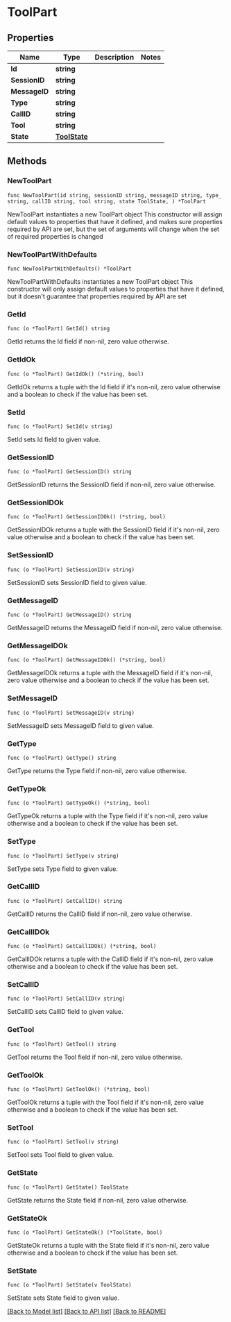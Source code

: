 # ToolPart

## Properties

Name | Type | Description | Notes
------------ | ------------- | ------------- | -------------
**Id** | **string** |  | 
**SessionID** | **string** |  | 
**MessageID** | **string** |  | 
**Type** | **string** |  | 
**CallID** | **string** |  | 
**Tool** | **string** |  | 
**State** | [**ToolState**](ToolState.md) |  | 

## Methods

### NewToolPart

`func NewToolPart(id string, sessionID string, messageID string, type_ string, callID string, tool string, state ToolState, ) *ToolPart`

NewToolPart instantiates a new ToolPart object
This constructor will assign default values to properties that have it defined,
and makes sure properties required by API are set, but the set of arguments
will change when the set of required properties is changed

### NewToolPartWithDefaults

`func NewToolPartWithDefaults() *ToolPart`

NewToolPartWithDefaults instantiates a new ToolPart object
This constructor will only assign default values to properties that have it defined,
but it doesn't guarantee that properties required by API are set

### GetId

`func (o *ToolPart) GetId() string`

GetId returns the Id field if non-nil, zero value otherwise.

### GetIdOk

`func (o *ToolPart) GetIdOk() (*string, bool)`

GetIdOk returns a tuple with the Id field if it's non-nil, zero value otherwise
and a boolean to check if the value has been set.

### SetId

`func (o *ToolPart) SetId(v string)`

SetId sets Id field to given value.


### GetSessionID

`func (o *ToolPart) GetSessionID() string`

GetSessionID returns the SessionID field if non-nil, zero value otherwise.

### GetSessionIDOk

`func (o *ToolPart) GetSessionIDOk() (*string, bool)`

GetSessionIDOk returns a tuple with the SessionID field if it's non-nil, zero value otherwise
and a boolean to check if the value has been set.

### SetSessionID

`func (o *ToolPart) SetSessionID(v string)`

SetSessionID sets SessionID field to given value.


### GetMessageID

`func (o *ToolPart) GetMessageID() string`

GetMessageID returns the MessageID field if non-nil, zero value otherwise.

### GetMessageIDOk

`func (o *ToolPart) GetMessageIDOk() (*string, bool)`

GetMessageIDOk returns a tuple with the MessageID field if it's non-nil, zero value otherwise
and a boolean to check if the value has been set.

### SetMessageID

`func (o *ToolPart) SetMessageID(v string)`

SetMessageID sets MessageID field to given value.


### GetType

`func (o *ToolPart) GetType() string`

GetType returns the Type field if non-nil, zero value otherwise.

### GetTypeOk

`func (o *ToolPart) GetTypeOk() (*string, bool)`

GetTypeOk returns a tuple with the Type field if it's non-nil, zero value otherwise
and a boolean to check if the value has been set.

### SetType

`func (o *ToolPart) SetType(v string)`

SetType sets Type field to given value.


### GetCallID

`func (o *ToolPart) GetCallID() string`

GetCallID returns the CallID field if non-nil, zero value otherwise.

### GetCallIDOk

`func (o *ToolPart) GetCallIDOk() (*string, bool)`

GetCallIDOk returns a tuple with the CallID field if it's non-nil, zero value otherwise
and a boolean to check if the value has been set.

### SetCallID

`func (o *ToolPart) SetCallID(v string)`

SetCallID sets CallID field to given value.


### GetTool

`func (o *ToolPart) GetTool() string`

GetTool returns the Tool field if non-nil, zero value otherwise.

### GetToolOk

`func (o *ToolPart) GetToolOk() (*string, bool)`

GetToolOk returns a tuple with the Tool field if it's non-nil, zero value otherwise
and a boolean to check if the value has been set.

### SetTool

`func (o *ToolPart) SetTool(v string)`

SetTool sets Tool field to given value.


### GetState

`func (o *ToolPart) GetState() ToolState`

GetState returns the State field if non-nil, zero value otherwise.

### GetStateOk

`func (o *ToolPart) GetStateOk() (*ToolState, bool)`

GetStateOk returns a tuple with the State field if it's non-nil, zero value otherwise
and a boolean to check if the value has been set.

### SetState

`func (o *ToolPart) SetState(v ToolState)`

SetState sets State field to given value.



[[Back to Model list]](../README.md#documentation-for-models) [[Back to API list]](../README.md#documentation-for-api-endpoints) [[Back to README]](../README.md)


